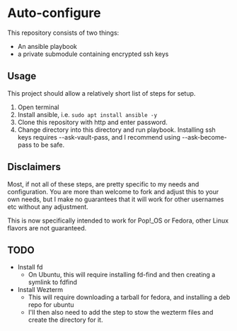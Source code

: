 # Auto-configure

This repository consists of two things:
- An ansible playbook
- a private submodule containing encrypted ssh keys

## Usage

This project should allow a relatively short list of steps for setup.

1. Open terminal
2. Install ansible, i.e. `sudo apt install ansible -y`
3. Clone this repository with http and enter password.
4. Change directory into this directory and run playbook.
  Installing ssh keys requires --ask-vault-pass, and I recommend using --ask-become-pass to be safe.

## Disclaimers

Most, if not all of these steps, are pretty specific to my needs and configuration. You are more than welcome to fork and adjust this to your own needs, but I make no guarantees that it will work for other usernames etc without any adjustment.

This is now specifically intended to work for Pop!_OS or Fedora, other Linux flavors are not guaranteed.

## TODO

- Install fd
    - On Ubuntu, this will require installing fd-find and then creating a symlink to fdfind
- Install Wezterm
    - This will require downloading a tarball for fedora, and installing a deb repo for ubuntu
    - I'll then also need to add the step to stow the wezterm files and create the directory for it.
